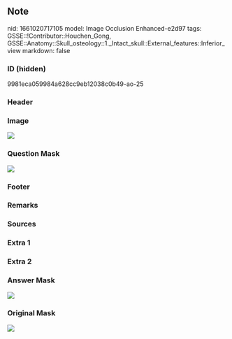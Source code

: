 ## Note
nid: 1661020717105
model: Image Occlusion Enhanced-e2d97
tags: GSSE::!Contributor::Houchen_Gong, GSSE::Anatomy::Skull_osteology::1._Intact_skull::External_features::Inferior_view
markdown: false

### ID (hidden)
9981eca059984a628cc9eb12038c0b49-ao-25

### Header


### Image
<img src="tmppl1ou5y_.png">

### Question Mask
<img src="9981eca059984a628cc9eb12038c0b49-ao-25-Q.svg">

### Footer


### Remarks


### Sources


### Extra 1


### Extra 2


### Answer Mask
<img src="9981eca059984a628cc9eb12038c0b49-ao-25-A.svg">

### Original Mask
<img src="9981eca059984a628cc9eb12038c0b49-ao-O.svg">

